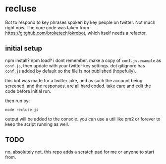 # recluse
Bot to respond to key phrases spoken by key people on twitter. Not much right now.
The core code was taken from https://gitghub.com/broketech/okrobot, which itself
needs a refactor.

## initial setup
npm install? npm load? i dont remember. make a copy of `conf.js.example` as `conf.js`,
then update with your twitter key settings. dot gitignore has `conf.js` added by default
so the file is not published (hopefully).

this bot was made for a twitter joke, and as such the account being screened,
and the responses, are all hard coded. take care and edit the code before initial run.

then run by:

`node recluse.js`

output will be added to the console. you can use a util like pm2 or forever to
keep the script running as well.

## TODO
no, absolutely not. this repo adds a scratch pad for me or anyone to start from.

